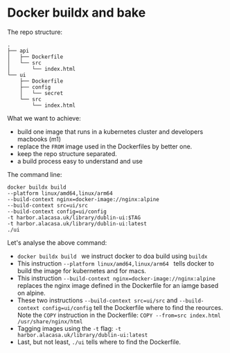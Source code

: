 # Docker buildx and bake


The repo structure:

```
.
├── api
│   ├── Dockerfile
│   └── src
│       └── index.html
└── ui
    ├── Dockerfile
    ├── config
    │   └── secret
    └── src
        └── index.html
```

What we want to achieve:

- build one image that runs in a kubernetes cluster and developers macbooks (m1)
- replace the `FROM` image used in the Dockerfiles by better one.
- keep the repo structure separated.
- a build process easy to understand and use

The command line:

```
docker buildx build 
--platform linux/amd64,linux/arm64 
--build-context nginx=docker-image://nginx:alpine
--build-context src=ui/src 
--build-context config=ui/config 
-t harbor.alacasa.uk/library/dublin-ui:$TAG 
-t harbor.alacasa.uk/library/dublin-ui:latest 
./ui
```

Let's analyse the above command:

- `docker buildx build ` we instruct docker to doa  build using `buildx`
- This instruction `--platform linux/amd64,linux/arm64 ` tells docker to build the image for kubernetes and for macs.
- This instruction `--build-context nginx=docker-image://nginx:alpine` replaces the nginx image defined in the Dockerfile for an iamge based on alpine.
- These two instructions `--build-context src=ui/src` and `--build-context config=ui/config` tell the Dockerfile where to find the reources. Note the `COPY` instruction in the Dockerfile: `COPY --from=src index.html /usr/share/nginx/html`
- Tagging images using the `-t` flag: `-t harbor.alacasa.uk/library/dublin-ui:latest`
- Last, but not least, `./ui` tells where to find the Dockerfile.

